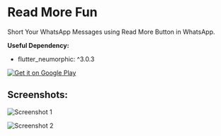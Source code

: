 # Read More Fun

Short Your WhatsApp Messages using Read More Button in WhatsApp.

**Useful Dependency:**
- flutter_neumorphic: ^3.0.3

<a href='https://play.google.com/store/apps/details?id=com.swastik.readmore.fun&pcampaignid=pcampaignidMKT-Other-global-all-co-prtnr-py-PartBadge-Mar2515-1'><img  alt='Get it on Google Play' src='https://play.google.com/intl/en_us/badges/static/images/badges/en_badge_web_generic.png'/></a>


## Screenshots:
![Screenshot 1](https://github.com/pratikbutani/read_more_fun/blob/master/screenshots/device-2020-12-10-132300.png)


![Screenshot 2](https://github.com/pratikbutani/read_more_fun/blob/master/screenshots/device-2020-12-10-142159.png)

